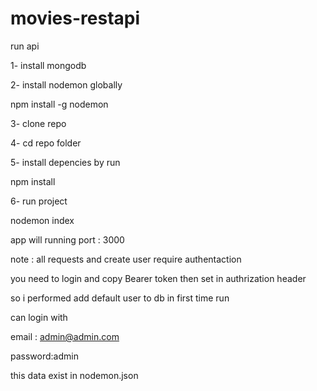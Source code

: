 # movies-restapi

run api 

1- install mongodb 


2- install nodemon globally 

  npm install -g nodemon 

3- clone repo 

4- cd repo folder 

5- install depencies by run 

npm install 

6- run project 

nodemon index

app will running port : 3000 
 

note : all requests and  create user  require authentaction  

you need to login and copy Bearer token then set in authrization header 

so i performed add default user to db  in first time run 

can login with
 
 email : admin@admin.com
 
 password:admin 

this data exist in nodemon.json  























